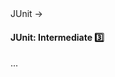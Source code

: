 <link rel="stylesheet" href="{{baseUrl}}/css/textbook.css">

<div class="website-content">

<div id="path">JUnit &rarr; </div>

<div id="title">

#### JUnit: Intermediate :three:

</div>

<div id="body">

...

</div>

<div id="extras">
<div>

</div>
